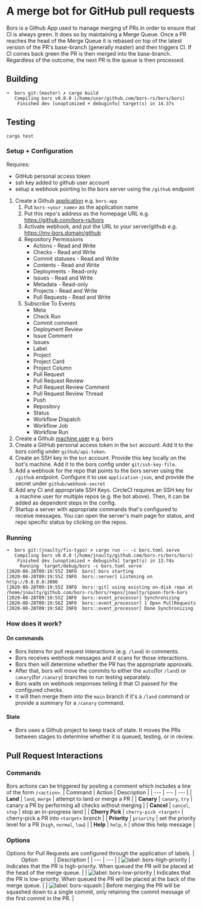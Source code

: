# A merge bot for GitHub pull requests

Bors is a Github App used to manage merging of PRs in order to ensure that CI is always green.
It does so by maintaining a Merge Queue.
Once a PR reaches the head of the Merge Queue it is rebased on top of the latest version of the PR's base-branch (generally master) and then triggers CI.
If CI comes back green the PR is then merged into the base-branch.
Regardless of the outcome, the next PR is the queue is then processed.


## Building

```
➜  bors git:(master) ✗ cargo build          
   Compiling bors v0.0.0 (/home/user/github.com/bors-rs/bors/bors)
    Finished dev [unoptimized + debuginfo] target(s) in 14.37s
```

## Testing

`cargo test`

### Setup + Configuration

Requires:
- GitHub personal access token
- ssh key added to github user account
- setup a webhook pointing to the bors server using the `/github` endpoint

1. Create a Github [application](https://docs.github.com/en/developers/apps/building-github-apps/creating-a-github-app) e.g. `bors-app`
   1. Put `bors-<your_name>` as the application name
   2. Put this repo's address as the homepage URL e.g. https://github.com/bors-rs/bors
   3. Activate webhook, and put the URL to your server/github e.g. https://my-bors.domain/github
   4. Repository Permissions
      * Actions - Read and Write
      * Checks - Read and Write
      * Commit statuses - Read and Write
      * Contents - Read and Write
      * Deployments - Read-only
      * Issues - Read and Write
      * Metadata - Read-only
      * Projects - Read and Write
      * Pull Requests - Read and Write
   5. Subscribe To Events
      * Meta
      * Check Run
      * Commit comment
      * Deployment Review
      * Issue Comment
      * Issues
      * Label
      * Project
      * Project Card
      * Project Column
      * Pull Request
      * Pull Request Review
      * Pull Request Review Comment
      * Pull Request Review Thread
      * Push
      * Repository
      * Status
      * Workflow Dispatch
      * Workflow Job
      * Workflow Run
2. Create a Github [machine user](https://docs.github.com/en/developers/overview/managing-deploy-keys#machine-users) e.g. bors
3. Create a GitHub personal access token in the `bot` account. Add it to the bors config under `github/api-token`.
4. Create an SSH key in the `bot` account.  Provide this key locally on the bot's machine. Add it to the bors config under `git/ssh-key-file`.
5. Add a webhook for the repo that points to the bors server using the `/github` endpoint.  Configure it to use `application-json`, and provide the secret under `github/webhook-secret`
6. Add any CI and appropriate SSH Keys.  CircleCI requires an SSH key for a machine user for multiple repos (e.g. the bot above).  Then, it can be added as dependent steps in the config.
7. Startup a server with appropriate commands that's configured to receive messages.  You can open the server's main page for status, and repo specific status by clicking on the repos.

### Running

```
➜  bors git:(jnaulty/fix-typo) ✗ cargo run -- -c bors.toml serve
   Compiling bors v0.0.0 (/home/jnaulty/github.com/bors-rs/bors/bors)
    Finished dev [unoptimized + debuginfo] target(s) in 13.74s
     Running `target/debug/bors -c bors.toml serve`
[2020-08-28T09:19:55Z INFO  bors] bors starting
[2020-08-28T09:19:55Z INFO  bors::server] Listening on http://0.0.0.0:3000
[2020-08-28T09:19:55Z INFO  bors::git] using existing on-disk repo at /home/jnaulty/github.com/bors-rs/bors/repos/jnaulty/spoon-fork-bors
[2020-08-28T09:19:55Z INFO  bors::event_processor] Synchronizing
[2020-08-28T09:19:56Z INFO  bors::event_processor] 1 Open PullRequests
[2020-08-28T09:19:58Z INFO  bors::event_processor] Done Synchronizing
```

### How does it work?

#### On commands
* Bors listens for pull request interactions (e.g. `/land`) in comments.
* Bors receives webhook messages and it scans for those interactions.
* Bors then will determine whether the PR has the appropriate approvals.
* After that, bors will move the commits to either the `auto`(for `/land`) or `canary`(for `/canary`) branches to run testing separately.
* Bors waits on webhook responses telling it that CI passed for the configured checks.
* It will then merge them into the `main` branch if it's a `/land` command or provide a summary for a `/canary` command.

#### State
* Bors uses a Github project to keep track of state.  It moves the PRs between stages to determine whether it is queued, testing, or in review.

##  Pull Request Interactions


### Commands
Bors actions can be triggered by posting a comment which includes a line of the form `/<action>`.
| Command | Action | Description |
| --- | --- | --- |
| __Land__ | `land`, `merge` | attempt to land or merge a PR |
| __Canary__ | `canary`, `try` | canary a PR by performing all checks without merging |
| __Cancel__ | `cancel`, `stop` | stop an in-progress land |
| __Cherry Pick__ | `cherry-pick <target>` | cherry-pick a PR into `<target>` branch |
| __Priority__ | `priority` | set the priority level for a PR (`high`, `normal`, `low`) |
| __Help__ | `help`, `h` | show this help message |

### Options
Options for Pull Requests are configured through the application of labels.
| &nbsp;&nbsp;&nbsp;&nbsp;&nbsp;&nbsp;&nbsp;&nbsp;&nbsp;&nbsp;Option&nbsp;&nbsp;&nbsp;&nbsp;&nbsp;&nbsp;&nbsp;&nbsp;&nbsp;&nbsp; | Description |
| --- | --- |
| ![label: bors-high-priority](https://img.shields.io/static/v1?label=&message=bors-high-priority&color=lightgrey) | Indicates that the PR is high-priority. When queued the PR will be placed at the head of the merge queue. |
| ![label: bors-low-priority](https://img.shields.io/static/v1?label=&message=bors-low-priority&color=lightgrey) | Indicates that the PR is low-priority. When queued the PR will be placed at the back of the merge queue. |
| ![label: bors-squash](https://img.shields.io/static/v1?label=&message=bors-squash&color=lightgrey) | Before merging the PR will be squashed down to a single commit, only retaining the commit message of the first commit in the PR. |

